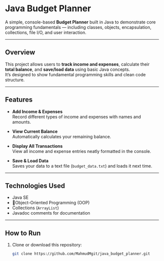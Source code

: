 #  Java Budget Planner

A simple, console-based **Budget Planner** built in Java to demonstrate core programming fundamentals — including classes, objects, encapsulation, collections, file I/O, and user interaction.

---

## Overview

This project allows users to **track income and expenses**, calculate their **total balance**, and **save/load data** using basic Java concepts.  
It’s designed to show fundamental programming skills and clean code structure.

---

## Features

- **Add Income & Expenses**  
  Record different types of income and expenses with names and amounts.

- **View Current Balance**  
  Automatically calculates your remaining balance.

- **Display All Transactions**  
  View all income and expense entries neatly formatted in the console.

- **Save & Load Data**  
  Saves your data to a text file (`budget_data.txt`) and loads it next time.

---

## Technologies Used

-  Java SE  
- 🧱Object-Oriented Programming (OOP)
- Collections (`ArrayList`) 
- Javadoc comments for documentation

---

## How to Run

1. Clone or download this repository:  
   ```bash
   git clone https://github.com/MahmudMgit/java_budget_planner.git

